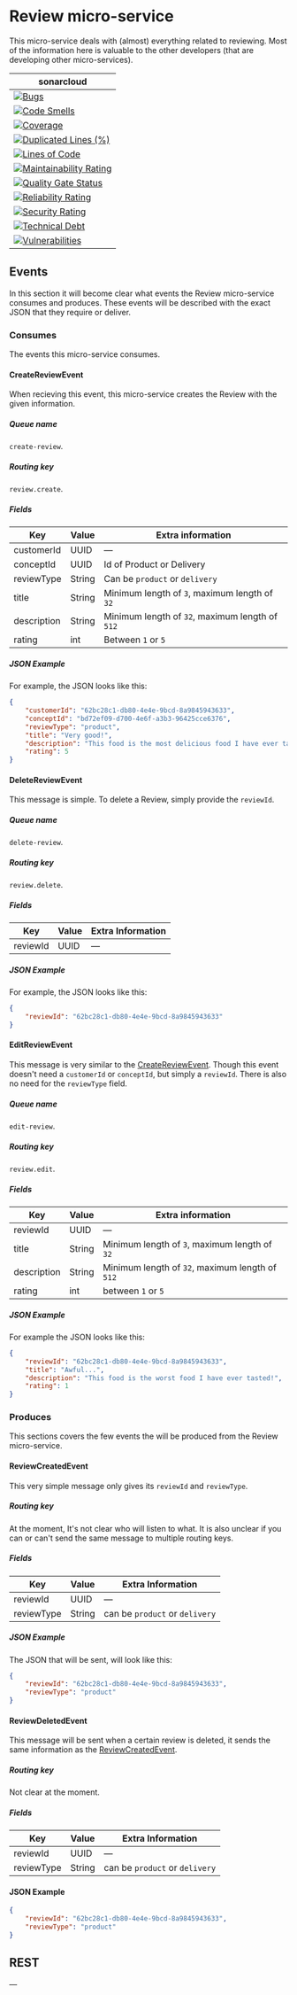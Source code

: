 # Review micro-service
This micro-service deals with (almost) everything related to reviewing. Most of the information here is valuable to the other developers (that are developing other micro-services).

| **sonar**cloud                                                                                                                                                                                                                               |
|------------------------------------------------------------------------------------------------------------------------------------------------------------------------------------------------------------------------------------------|
| [![Bugs](https://sonarcloud.io/api/project_badges/measure?project=nl.softwarestrijders.waiter%3Areview&metric=bugs)](https://sonarcloud.io/summary/new_code?id=nl.softwarestrijders.waiter%3Areview)                                     |
| [![Code Smells](https://sonarcloud.io/api/project_badges/measure?project=nl.softwarestrijders.waiter%3Areview&metric=code_smells)](https://sonarcloud.io/summary/new_code?id=nl.softwarestrijders.waiter%3Areview)                       |
| [![Coverage](https://sonarcloud.io/api/project_badges/measure?project=nl.softwarestrijders.waiter%3Areview&metric=coverage)](https://sonarcloud.io/summary/new_code?id=nl.softwarestrijders.waiter%3Areview)                             |
| [![Duplicated Lines (%)](https://sonarcloud.io/api/project_badges/measure?project=nl.softwarestrijders.waiter%3Areview&metric=duplicated_lines_density)](https://sonarcloud.io/summary/new_code?id=nl.softwarestrijders.waiter%3Areview) |
| [![Lines of Code](https://sonarcloud.io/api/project_badges/measure?project=nl.softwarestrijders.waiter%3Areview&metric=ncloc)](https://sonarcloud.io/summary/new_code?id=nl.softwarestrijders.waiter%3Areview)                           |
| [![Maintainability Rating](https://sonarcloud.io/api/project_badges/measure?project=nl.softwarestrijders.waiter%3Areview&metric=sqale_rating)](https://sonarcloud.io/summary/new_code?id=nl.softwarestrijders.waiter%3Areview)           |
| [![Quality Gate Status](https://sonarcloud.io/api/project_badges/measure?project=nl.softwarestrijders.waiter%3Areview&metric=alert_status)](https://sonarcloud.io/summary/new_code?id=nl.softwarestrijders.waiter%3Areview)              |
| [![Reliability Rating](https://sonarcloud.io/api/project_badges/measure?project=nl.softwarestrijders.waiter%3Areview&metric=reliability_rating)](https://sonarcloud.io/summary/new_code?id=nl.softwarestrijders.waiter%3Areview)         |
| [![Security Rating](https://sonarcloud.io/api/project_badges/measure?project=nl.softwarestrijders.waiter%3Areview&metric=security_rating)](https://sonarcloud.io/summary/new_code?id=nl.softwarestrijders.waiter%3Areview)               |
| [![Technical Debt](https://sonarcloud.io/api/project_badges/measure?project=nl.softwarestrijders.waiter%3Areview&metric=sqale_index)](https://sonarcloud.io/summary/new_code?id=nl.softwarestrijders.waiter%3Areview)                    |
| [![Vulnerabilities](https://sonarcloud.io/api/project_badges/measure?project=nl.softwarestrijders.waiter%3Areview&metric=vulnerabilities)](https://sonarcloud.io/summary/new_code?id=nl.softwarestrijders.waiter%3Areview)               |

## Events
In this section it will become clear what events the Review micro-service consumes and produces. These events will be described with the exact JSON that they require or deliver. 

### Consumes
The events this micro-service consumes.

#### CreateReviewEvent
When recieving this event, this micro-service creates the Review with the given information.

##### Queue name
`create-review`.

##### Routing key
`review.create`.

##### Fields
| Key            | Value  | Extra information                               |
|----------------|--------|-------------------------------------------------|
| customerId     | UUID   | —                                               |
| conceptId      | UUID   | Id of Product or Delivery                       |
| reviewType     | String | Can be `product` or `delivery`                  |
| title          | String | Minimum length of `3`, maximum length of `32`   |
| description    | String | Minimum length of `32`, maximum length of `512` |
| rating         | int    | Between `1` or `5`                              |

##### JSON Example
For example, the JSON looks like this:
```json
{
    "customerId": "62bc28c1-db80-4e4e-9bcd-8a9845943633",
    "conceptId": "bd72ef09-d700-4e6f-a3b3-96425cce6376",
    "reviewType": "product",
    "title": "Very good!",
    "description": "This food is the most delicious food I have ever tasted!",
    "rating": 5
}
```

#### DeleteReviewEvent
This message is simple. To delete a Review, simply provide the `reviewId`.

##### Queue name
`delete-review`.

##### Routing key
`review.delete`.

##### Fields
| Key      | Value | Extra Information |
|----------|-------|-------------------|
| reviewId | UUID  | —                 |

##### JSON Example
For example, the JSON looks like this:
```json
{
    "reviewId": "62bc28c1-db80-4e4e-9bcd-8a9845943633"
}
```

#### EditReviewEvent
This message is very similar to the [CreateReviewEvent](#createreviewevent). Though this event doesn't need a `customerId` or `conceptId`, but simply a `reviewId`. There is also no need for the `reviewType` field.

##### Queue name
`edit-review`.

##### Routing key
`review.edit`.

##### Fields
| Key         | Value  | Extra information                               |
|-------------|--------|-------------------------------------------------|
| reviewId    | UUID   | —                                               |
| title       | String | Minimum length of `3`, maximum length of `32`   |
| description | String | Minimum length of `32`, maximum length of `512` |
| rating      | int    | between `1` or `5`                              |

##### JSON Example
For example the JSON looks like this:
```json
{
    "reviewId": "62bc28c1-db80-4e4e-9bcd-8a9845943633",
    "title": "Awful...",
    "description": "This food is the worst food I have ever tasted!",
    "rating": 1
}
```

### Produces
This sections covers the few events the will be produced from the Review micro-service.

#### ReviewCreatedEvent
This very simple message only gives its `reviewId` and `reviewType`.

##### Routing key
At the moment, It's not clear who will listen to what. It is also unclear if you can or can't send the same message to multiple routing keys.

##### Fields
| Key        | Value  | Extra Information              |
|------------|--------|--------------------------------|
| reviewId   | UUID   | —                              |
| reviewType | String | can be `product` or `delivery` |

##### JSON Example
The JSON that will be sent, will look like this:
```json
{
    "reviewId": "62bc28c1-db80-4e4e-9bcd-8a9845943633",
    "reviewType": "product"
}
```

#### ReviewDeletedEvent
This message will be sent when a certain review is deleted, it sends the same information as the [ReviewCreatedEvent](#reviewcreatedevent).

##### Routing key
Not clear at the moment.

##### Fields
| Key        | Value  | Extra Information              |
|------------|--------|--------------------------------|
| reviewId   | UUID   | —                              |
| reviewType | String | can be `product` or `delivery` |

#### JSON Example
```json
{
    "reviewId": "62bc28c1-db80-4e4e-9bcd-8a9845943633",
    "reviewType": "product"
}
```

## REST
—
